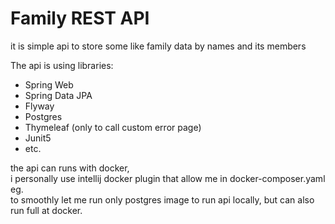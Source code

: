 Family REST API
====================

it is simple api to store some like family data by names and its members

The api is using libraries:
- Spring Web
- Spring Data JPA
- Flyway
- Postgres
- Thymeleaf (only to call custom error page)
- Junit5
- etc.

the api can runs with docker,\
i personally use intellij docker plugin that allow me in docker-composer.yaml eg.\
to smoothly let me run only postgres image to run api locally, but can also run full at docker.
